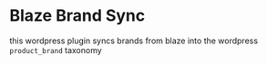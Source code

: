 # Blaze Brand Sync

this wordpress plugin syncs brands from blaze into the wordpress `product_brand` taxonomy
